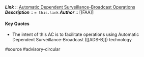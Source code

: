 ***Link***      :: [Automatic Dependent Surveillance-Broadcast Operations](https://www.faa.gov/documentLibrary/media/Advisory_Circular/AC_90-114B_CHG_1.pdf)
***Description***      :: `= this.link`
***Author*** :: [[FAA]]

#### Key Quotes
* The intent of this AC is to facilitate operations using Automatic Dependent Surveillance-Broadcast ([[ADS-B]]) technology

#source #advisory-circular 
